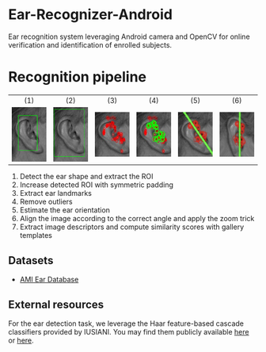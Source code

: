 # Ear-Recognizer-Android
Ear recognition system leveraging Android camera and OpenCV for online verification and identification of enrolled subjects.

# Recognition pipeline
<table>
  <tr style align="center"><td>(1)</td><td>(2)</td><td>(3)</td><td>(4)</td><td>(5)</td><td>(6)</td></tr>
  <tr align="center">
    <td><img src="report/images/detection_example1.jpg" height="110px" width="90px"/></td>
    <td><img src="report/images/detection_padding_example1.jpg" height="110px" width="90px"/></td>
    <td><img src="report/images/landmark_orb_example1.jpg" height="90px" width="90px" style="padding-top:10px; padding-bottom: 10px"/></td>
    <td><img src="report/images/landmark_orb_reduced_example1.jpg" height="90px" width="90px" style="padding-top:10px; padding-bottom: 10px"/></td>
    <td><img src="report/images/rotation2_crop.jpeg" height="90px" width="90px" style="padding-top:10px; padding-bottom: 10px"/></td>
    <td><img src="report/images/rotation2_after_crop.jpeg" height="90px" width="90px" style="padding-top:10px; padding-bottom: 10px"/></td>
  </tr>
</table>

1. Detect the ear shape and extract the ROI
2. Increase detected ROI with symmetric padding
3. Extract ear landmarks
4. Remove outliers
5. Estimate the ear orientation
6. Align the image according to the correct angle and apply the zoom trick
7. Extract image descriptors and compute similarity scores with gallery templates

## Datasets
- [AMI Ear Database](https://ctim.ulpgc.es/research_works/ami_ear_database/)

## External resources

For the ear detection task, we leverage the Haar feature-based cascade classifiers provided by IUSIANI. You may find them publicly available [here](https://github.com/DiUS/Physiognomy/tree/master/python/haarcascades) or [here](https://github.com/opencv/opencv/blob/e33bfb5ebfcf51b5f15995c08fd68a6b2ecb2f1e/data/haarcascades).
